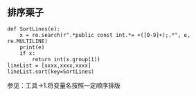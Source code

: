 ## 排序栗子  

	def SortLines(e):
	    x = re.search(r".*public const int.*= +([0-9]+);.*", e, re.MULTILINE)
	    print(e)
	    if x:
	        return int(x.group(1))
	lineList = [xxxx,xxxx,xxxx]
	lineList.sort(key=SortLines)

参见：工具->1.将变量名按照一定顺序排版